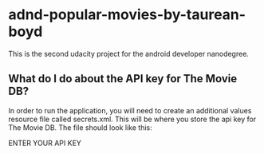 # adnd-popular-movies-by-taurean-boyd
This is the second udacity project for the android developer nanodegree.

## What do I do about the API key for The Movie DB?
In order to run the application, you will need to create an additional values
resource file called secrets.xml. This will be where you store the api key for
The Movie DB. The file should look like this:
<?xml version="1.0" encoding="utf-8"?>
<resources>
    <string name="movie_db_api_key">ENTER YOUR API KEY</string>
</resources>
